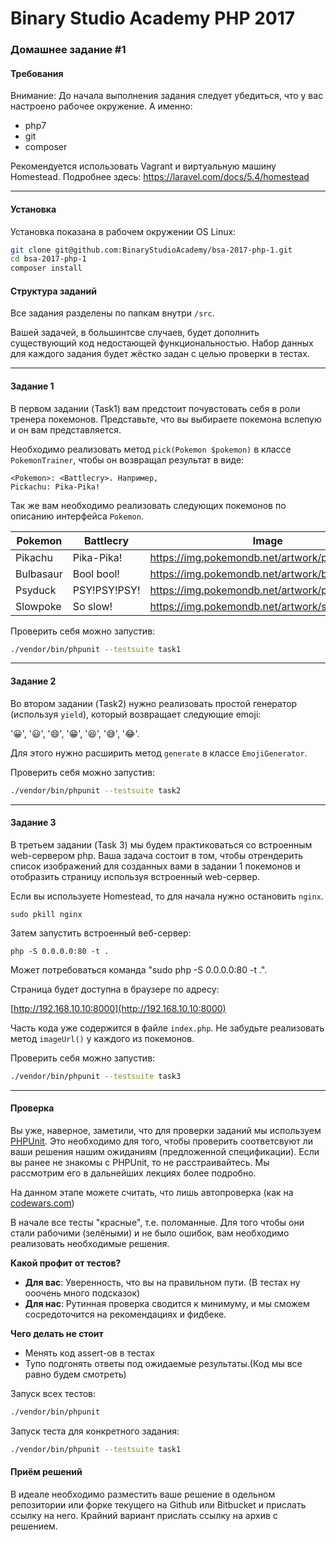Binary Studio Academy PHP 2017
====

### Домашнее задание #1

#### Требования

Внимание: До начала выполнения задания следует убедиться, что у вас настроено рабочее окружение.
А именно:
 - php7
 - git
 - composer

Рекомендуется использовать Vagrant и виртуальную машину Homestead.
Подробнее здесь: https://laravel.com/docs/5.4/homestead

***

#### Установка

Установка показана в рабочем окружении OS Linux:

```bash
git clone git@github.com:BinaryStudioAcademy/bsa-2017-php-1.git
cd bsa-2017-php-1
composer install
```

#### Структура заданий

Все задания разделены по папкам внутри `/src`.

Вашей задачей, в большинтсве случаев, будет дополнить существующий код недостающей
функциональностью.
Набор данных для каждого задания будет жёстко задан с целью проверки в тестах.

***

#### Задание 1

В первом задании (Task1) вам предстоит почувстовать себя в роли тренера покемонов.
Представьте, что вы выбираете покемона вслепую и он вам представляется.

Необходимо реализовать метод `pick(Pokemon $pokemon)` в классе `PokemonTrainer`,
чтобы он возвращал результат в виде:

```
<Pokemon>: <Battlecry>. Например,
Pickachu: Pika-Pika!
```

Так же вам необходимо реализовать следующих покемонов по описанию интерфейса `Pokemon`.

| Pokemon   | Battlecry    | Image                                           |
|-----------|--------------|-------------------------------------------------|
| Pikachu   | Pika-Pika!   | https://img.pokemondb.net/artwork/pikachu.jpg   |
| Bulbasaur | Bool bool!   | https://img.pokemondb.net/artwork/bulbasaur.jpg |
| Psyduck   | PSY!PSY!PSY! | https://img.pokemondb.net/artwork/psyduck.jpg   |
| Slowpoke  | So slow!     | https://img.pokemondb.net/artwork/slowpoke.jpg  |


Проверить себя можно запустив:
```bash
./vendor/bin/phpunit --testsuite task1
```

***


#### Задание 2

Во втором задании (Task2) нужно реализовать простой генератор (используя `yield`), который возвращает следующие emoji:


'😀', '😃', '😄', '😁', '😆', '😅', '😂'.

Для этого нужно расширить метод `generate` в классе `EmojiGenerator`.


Проверить себя можно запустив:
```bash
./vendor/bin/phpunit --testsuite task2
```

***


#### Задание 3

В третьем задании (Task 3) мы будем практиковаться со встроенным web-сервером php.
Ваша задача состоит в том, чтобы отрендерить список изображений для созданных вами в задании 1
покемонов и отобразить страницу используя встроенный web-сервер.

Если вы используете Homestead, то для начала нужно остановить `nginx`.

```shell
sudo pkill nginx
```
Затем запустить встроенный веб-сервер:

```
php -S 0.0.0.0:80 -t .
```
Мoжет потребоваться команда "sudo php -S 0.0.0.0:80 -t .".

Страница будет доступна в браузере по адресу:  

[http://192.168.10.10:8000](http://192.168.10.10:8000)

Часть кода уже содержится в файле `index.php`. Не забудьте реализовать метод `imageUrl()`
у каждого из покемонов.

Проверить себя можно запустив:
```bash
./vendor/bin/phpunit --testsuite task3
```

***


#### Проверка

Вы уже, наверное, заметили, что для проверки заданий мы используем [PHPUnit](https://phpunit.de/getting-started.html).
Это необходимо для того, чтобы проверить соответсвуют ли ваши решения нашим ожиданиям (предложенной спецификации).
Если вы ранее не знакомы с PHPUnit, то не расстраивайтесь. Мы рассмотрим его в дальнейших лекциях более подробно.

На данном этапе можете считать, что лишь автопроверка (как на [codewars.com](codewars.com))

В начале все тесты "красные", т.е. поломанные. Для того чтобы они стали рабочими (зелёными) и не было ошибок,
вам необходимо реализовать необходимые решения.

**Какой профит от тестов?**

* **Для вас**: Уверенность, что вы на правильном пути. (В тестах ну ооочень много подсказок)
* **Для нас**: Рутинная проверка сводится к минимуму, и мы сможем сосредоточится на рекомендациях и фидбеке.

**Чего делать не стоит**
* Менять код assert-ов в тестах
* Тупо подгонять ответы под ожидаемые результаты.(Код мы все равно будем смотреть)


Запуск всех тестов:

```bash
./vendor/bin/phpunit
```

Запуск теста для конкретного задания:

```bash
./vendor/bin/phpunit --testsuite task1
```

#### Приём решений

В идеале необходимо разместить ваше решение в одельном репозитории или форке текущего на Github или Bitbucket
и прислать ссылку на него.
Крайний вариант прислать ссылку на архив с решением.
